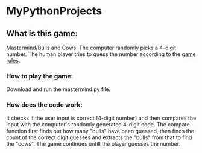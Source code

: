 # MyPythonProjects

## What is this game:

Mastermind/Bulls and Cows.
The computer randomly picks a 4-digit number. The human player tries to guess the number according to the [game rules](https://en.wikipedia.org/wiki/Mastermind_(board_game)). 

### How to play the game:

Download and run the mastermind.py file.

### How does the code work:

It checks if the user input is correct (4-digit number) and then compares the input with the computer's randomly generated 4-digit code.
The compare function first finds out how many "bulls" have been guessed, then finds the count of the correct digit guesses and extracts the "bulls" from that to find the "cows".
The game continues untill the player guesses the number.
